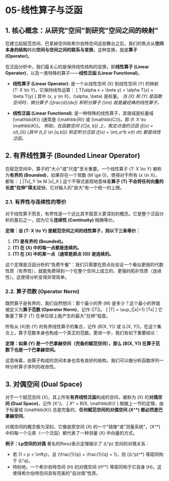 # 05-线性算子与泛函

## 1. 核心概念：从研究"空间"到研究"空间之间的映射"

在建立起赋范空间、巴拿赫空间和希尔伯特空间这些舞台之后，我们的焦点从**空间本身的结构**转向**空间与空间之间的联系与变换**。这种变换，就是**算子 (Operator)**。

在泛函分析中，我们最关心的是保持线性结构的变换，即**线性算子 (Linear Operator)**，以及一类特殊的算子——**线性泛函 (Linear Functional)**。

- **线性算子 (Linear Operator)**: 是一个从线性空间 \(X\) 到线性空间 \(Y\) 的映射 \(T: X \to Y\)，它保持线性运算：
  \[ T(\alpha x + \beta y) = \alpha T(x) + \beta T(y) \]
  其中 \(x, y \in X\)，\(\alpha, \beta\) 是标量。
  *当 \(X\) 和 \(Y\) 是函数空间时，微分算子 \(\frac{d}{dx}\) 和积分算子 \(\int\) 就是最经典的线性算子。*

- **线性泛函 (Linear Functional)**: 是一种特殊的线性算子，其值域是标量域 \(\mathbb{K}\) (通常是 \(\mathbb{R}\) 或 \(\mathbb{C}\))。即 \(f: X \to \mathbb{K}\)。
  *例如，在函数空间 \(C[a, b]\) 上，取定点值的泛函 \(f(x) = x(t_0)\) (其中 \(t_0 \in [a,b]\)) 和定积分泛函 \(f(x) = \int_a^b x(t) dt\) 都是线性泛函。*

## 2. 有界线性算子 (Bounded Linear Operator)

在赋范空间中，算子的"大小"或"尺度"至关重要。一个线性算子 \(T: X \to Y\) 被称为**有界的 (Bounded)**，如果存在一个常数 \(M \ge 0\)，使得对于所有 \(x \in X\)，都有：
\[ \|Tx\|_Y \le M \|x\|_X \]
这个不等式直观地意味着**算子 \(T\) 不会将任何向量的长度"拉伸"得太过分**。它对输入的"放大"有一个统一的上限。

### 2.1. 有界性与连续性的等价

对于线性算子而言，有界性是一个远比其字面意义更深刻的概念。它是整个泛函分析的基石之一，因为它与**连续性 (Continuity)** 精确等价。

**定理：设 \(T: X \to Y\) 是赋范空间之间的线性算子，则以下三条等价：**

1. **\(T\) 是有界的 (Bounded)。**
2. **\(T\) 在 \(X\) 中的每一点都是连续的。**
3. **\(T\) 在 \(X\) 中的某一点（通常是原点 \(0\)) 是连续的。**

这个定理是泛函分析的"免费午餐"：我们只需要在原点处验证一个看似更弱的代数性质（有界性），就能免费得到一个在整个空间上成立的、更强的拓扑性质（连续性）。这使得分析变得异常简单。

### 2.2. 算子范数 (Operator Norm)

既然算子是有界的，我们自然想问：那个最小的界 \(M\) 是多少？这个最小的界就被定义为**算子范数 (Operator Norm)**，记作 \(\|T\|\)。
\[ \|T\| = \sup_{\|x\|=1} \|Tx\| \]
它衡量了算子 \(T\) 在单位球上能产生的最大"拉伸"程度。

所有从 \(X\)到 \(Y\) 的有界线性算子的集合，记作 \(B(X, Y)\) 或 \(L(X, Y)\)。在这个集合上，算子范数本身也构成一个真正的范数。更进一步，我们有如下重要结论：

**定理：如果 \(Y\) 是一个巴拿赫空间（完备的赋范空间），那么 \(B(X, Y)\) 在算子范数下也是一个巴拿赫空间。**

这意味着，由算子构成的空间本身也具有良好的结构，我们可以像分析函数序列一样分析算子序列的收敛性。

## 3. 对偶空间 (Dual Space)

对于一个赋范空间 \(X\)，其上所有**有界线性泛函**构成的空间，被称为 \(X\) 的**对偶空间 (Dual Space)**，记作 \(X^*\)。
\[ X^* = B(X, \mathbb{K}) \]
根据上一节的定理，由于标量域 \(\mathbb{K}\) 总是完备的，**任何赋范空间的对偶空间 \(X^*\) 都必然是巴拿赫空间**。

对偶空间的概念极为深刻，它像是原空间 \(X\) 的一个"镜像"或"测量系统"。\(X^*\) 中的每一个元素（一个泛函）都代表了一种测量 \(X\) 中向量的方式。

**例子：Lp空间的对偶**
著名的Riesz表示定理揭示了 \(L^p\) 空间的对偶关系：

- 若 \(1 < p < \infty\)，且 \(\frac{1}{p} + \frac{1}{q} = 1\)，则 \((L^p)^*\) 等距同构于 \(L^q\)。
- 特别地，一个希尔伯特空间 \(H\) 的对偶空间 \(H^*\) 等距同构于它自身 \(H\)。这使得希尔伯特空间具有完美的"自对偶"性质。
